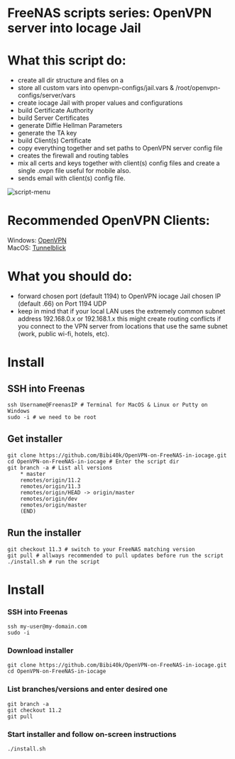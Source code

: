 # FreeNAS scripts series: OpenVPN server into Iocage Jail

# What this script do:
- create all dir structure and files on a
- store all custom vars into openvpn-configs/jail.vars & /root/openvpn-configs/server/vars
- create iocage Jail with proper values and configurations
- build Certificate Authority
- build Server Certificates
- generate Diffie Hellman Parameters
- generate the TA key
- build Client(s) Certificate
- copy everything together and set paths to OpenVPN server config file
- creates the firewall and routing tables
- mix all certs and keys together with client(s) config files and create a single .ovpn file useful for mobile also.
- sends email with client(s) config file.

![script-menu]([https://github.com/Bibi40k/OpenVPN-on-FreeNAS-in-iocage/blob/master/script-menu.jpg])

# Recommended OpenVPN Clients:
Windows: [OpenVPN](https://openvpn.net/community-downloads/) \
MacOS: [Tunnelblick](https://tunnelblick.net/release/Latest_Tunnelblick_Stable.dmg)


# What you should do:
- forward chosen port (default 1194) to OpenVPN iocage Jail chosen IP (default .66) on Port 1194 UDP
- keep in mind that if your local LAN uses the extremely common subnet address 192.168.0.x or 192.168.1.x this might create routing conflicts if you connect to the VPN server from locations that use the same subnet (work, public wi-fi, hotels, etc).


# Install

## SSH into Freenas
```
ssh Username@FreenasIP # Terminal for MacOS & Linux or Putty on Windows
sudo -i # we need to be root
```
## Get installer
```
git clone https://github.com/Bibi40k/OpenVPN-on-FreeNAS-in-iocage.git
cd OpenVPN-on-FreeNAS-in-iocage # Enter the script dir
git branch -a # List all versions
    * master
    remotes/origin/11.2
    remotes/origin/11.3
    remotes/origin/HEAD -> origin/master
    remotes/origin/dev
    remotes/origin/master
    (END)
```

## Run the installer
```
git checkout 11.3 # switch to your FreeNAS matching version
git pull # allways recommended to pull updates before run the script
./install.sh # run the script
```





# Install

### SSH into Freenas
```
ssh my-user@my-domain.com
sudo -i
```

### Download installer
```
git clone https://github.com/Bibi40k/OpenVPN-on-FreeNAS-in-iocage.git
cd OpenVPN-on-FreeNAS-in-iocage
```

### List branches/versions and enter desired one
```
git branch -a
git checkout 11.2
git pull
```

### Start installer and follow on-screen instructions
```
./install.sh
```

